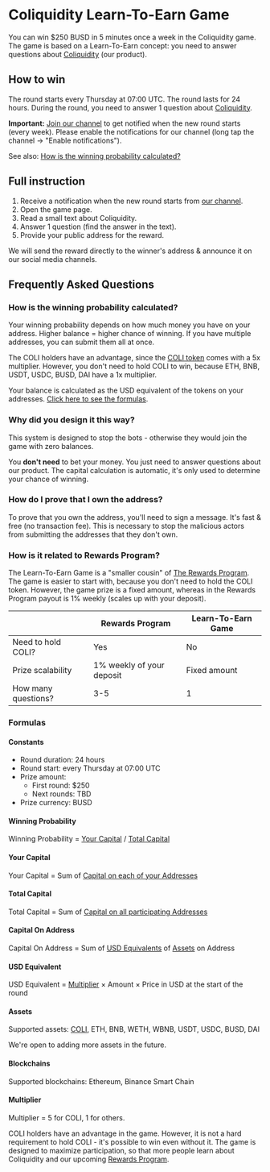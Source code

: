 # Coliquidity Learn-To-Earn Game

You can win $250 BUSD in 5 minutes once a week in the Coliquidity game. The game is based on a Learn-To-Earn concept: you need to answer questions about [Coliquidity](../WhatIsColiquidity.md) (our product).

## How to win

The round starts every Thursday at 07:00 UTC. The round lasts for 24 hours. During the round, you need to answer 1 question about [Coliquidity](../WhatIsColiquidity.md).

**Important:** [Join our channel](https://t.me/ColiquidityAnnouncements) to get notified when the new round starts (every week). Please enable the notifications for our channel (long tap the channel -> "Enable notifications").

See also: [How is the winning probability calculated?](#how-is-the-winning-probability-calculated)

## Full instruction

1. Receive a notification when the new round starts from [our channel](https://t.me/ColiquidityAnnouncements).
2. Open the game page.
3. Read a small text about Coliquidity.
4. Answer 1 question (find the answer in the text).
5. Provide your public address for the reward.

We will send the reward directly to the winner's address & announce it on our social media channels.

## Frequently Asked Questions

### How is the winning probability calculated?

Your winning probability depends on how much money you have on your address. Higher balance = higher chance of winning. If you have multiple addresses, you can submit them all at once.

The COLI holders have an advantage, since the [COLI token](../COLI/FAQ.md) comes with a 5x multiplier. However, you don't need to hold COLI to win, because ETH, BNB, USDT, USDC, BUSD, DAI have a 1x multiplier.

Your balance is calculated as the USD equivalent of the tokens on your addresses. [Click here to see the formulas](#formulas).

### Why did you design it this way?

This system is designed to stop the bots - otherwise they would join the game with zero balances.

You **don't need** to bet your money. You just need to answer questions about our product. The capital calculation is automatic, it's only used to determine your chance of winning.

### How do I prove that I own the address?

To prove that you own the address, you'll need to sign a message. It's fast & free (no transaction fee). This is necessary to stop the malicious actors from submitting the addresses that they don't own.

### How is it related to Rewards Program?

The Learn-To-Earn Game is a "smaller cousin" of [The Rewards Program](../Rewards/Summary.md). The game is easier to start with, because you don't need to hold the COLI token. However, the game prize is a fixed amount, whereas in the Rewards Program payout is 1% weekly (scales up with your deposit).

|                     | Rewards Program           | Learn-To-Earn Game    |
|---------------------|---------------------------|-----------------------|
| Need to hold COLI?  | Yes                       | No                    |
| Prize scalability   | 1% weekly of your deposit | Fixed amount          |
| How many questions? | 3-5                       | 1                     |

### Formulas

#### Constants

* Round duration: 24 hours
* Round start: every Thursday at 07:00 UTC
* Prize amount:
  * First round: $250
  * Next rounds: TBD
* Prize currency: BUSD

#### Winning Probability

Winning Probability = [Your Capital](#your-capital) / [Total Capital](#total-capital)

#### Your Capital

Your Capital = Sum of [Capital on each of your Addresses](#capital-on-address)

#### Total Capital

Total Capital = Sum of [Capital on all participating Addresses](#capital-on-address)

#### Capital On Address

Capital On Address = Sum of [USD Equivalents](#usd-equivalent) of [Assets](#assets) on Address

#### USD Equivalent

USD Equivalent = [Multiplier](#multiplier) × Amount × Price in USD at the start of the round

#### Assets

Supported assets: [COLI](../COLI/FAQ.md), ETH, BNB, WETH, WBNB, USDT, USDC, BUSD, DAI

We're open to adding more assets in the future.

#### Blockchains

Supported blockchains: Ethereum, Binance Smart Chain

#### Multiplier

Multiplier = 5 for COLI, 1 for others.

COLI holders have an advantage in the game. However, it is not a hard requirement to hold COLI - it's possible to win even without it. The game is designed to maximize participation, so that more people learn about Coliquidity and our upcoming [Rewards Program](../Rewards/Summary.md).
